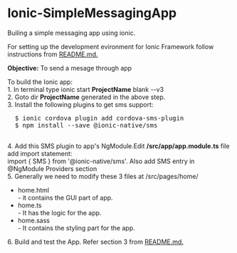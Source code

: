 # Ionic-SimpleMessagingApp
Builing a simple messaging app using ionic.

For setting up the development evironment for Ionic Framework follow instructions from <a href="https://github.com/swap612/DetectiveApp/blob/master/README.md"> README.md. </a><br>
  
<b>Objective:</b> To send a mesage through app <br> 
<p>To build the Ionic app: <br>
  1. In terminal type ionic start <b>ProjectName</b> blank --v3 <br>
  2. Goto dir <b>ProjectName</b> generated in the above step.<br>
  3. Install the following plugins to get sms support:
  <pre>
  $ ionic cordova plugin add cordova-sms-plugin
  $ npm install --save @ionic-native/sms
  </pre>
  4. Add this SMS plugin to app's NgModule.Edit <b> /src/app/app.module.ts</b> file<br> add import statement: <br>import { SMS } from '@ionic-native/sms'. Also add SMS entry in @NgModule Providers section<br>
  5. Generally we need to modify these 3 files at /src/pages/home/ <br>
  <ul><li>home.html </li>- it contains the GUI part of app.
  <li>home.ts </li> - It has the logic for the app.
  <li>home.sass </li>- It contains the styling part for the app.
   </ul>  
6. Build and test the App. 
  Refer section 3 from <a href="https://github.com/swap612/DetectiveApp/blob/master/README.md"> README.md. </a><br>
